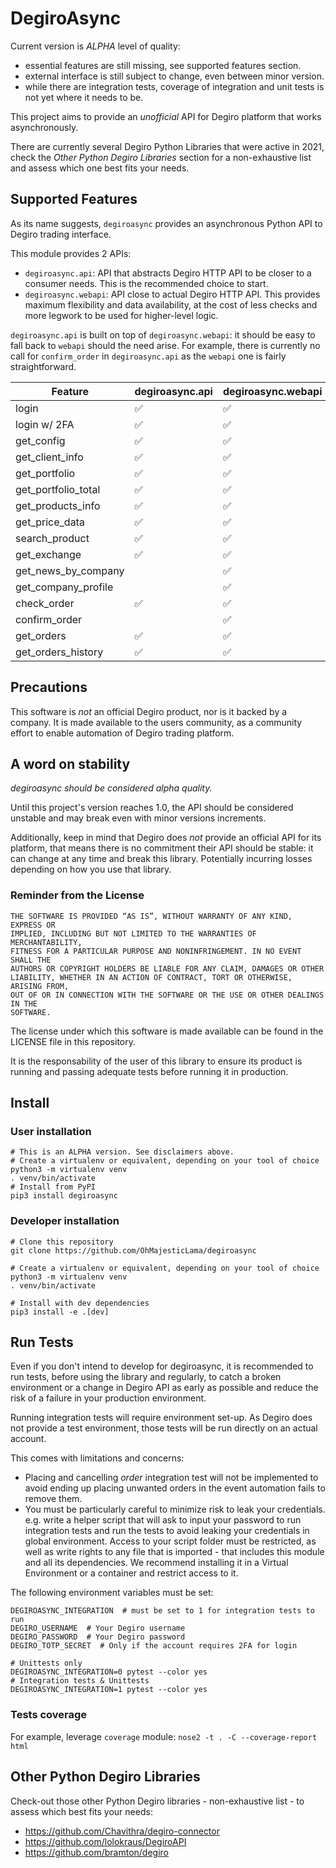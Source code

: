# DegiroAsync

Current version is _ALPHA_ level of quality:
- essential features are still missing, see supported features section.
- external interface is still subject to change, even between minor version.
- while there are integration tests, coverage of integration and unit tests is
  not yet where it needs to be.


This project aims to provide an *unofficial* API for Degiro platform that works
asynchronously.

There are currently several Degiro Python Libraries that were
active in 2021, check the _Other Python Degiro Libraries_ section for a 
non-exhaustive list and assess which one best fits your needs.


## Supported Features

As its name suggests, `degiroasync` provides an asynchronous Python API to 
Degiro trading interface.

This module provides 2 APIs:
- `degiroasync.api`: API that abstracts Degiro HTTP API to be closer to
  a consumer needs. This is the recommended choice to start.
- `degiroasync.webapi`: API close to actual Degiro HTTP API. 
  This provides maximum flexibility and data availability, at the cost of
  less checks and more legwork to be used for higher-level logic.

`degiroasync.api` is built on top of `degiroasync.webapi`: it should be easy
to fall back to `webapi` should the need arise. For example, there is currently
no call for `confirm_order` in `degiroasync.api` as the `webapi` one is fairly
straightforward.


| Feature             | degiroasync.api    | degiroasync.webapi |
|---------------------|--------------------|--------------------|
| login               | :white_check_mark: | :white_check_mark: |
| login w/ 2FA        | :white_check_mark: | :white_check_mark: |
| get_config          | :white_check_mark: | :white_check_mark: |
| get_client_info     | :white_check_mark: | :white_check_mark: |
| get_portfolio       | :white_check_mark: | :white_check_mark: |
| get_portfolio_total | :white_check_mark: | :white_check_mark: |
| get_products_info   | :white_check_mark: | :white_check_mark: |
| get_price_data      | :white_check_mark: | :white_check_mark: |
| search_product      | :white_check_mark: | :white_check_mark: |
| get_exchange        | :white_check_mark: | :white_check_mark: |
| get_news_by_company |                    | :white_check_mark: |
| get_company_profile |                    | :white_check_mark: |
| check_order         | :white_check_mark: | :white_check_mark: |
| confirm_order       |                    | :white_check_mark: |
| get_orders          | :white_check_mark: | :white_check_mark: |
| get_orders_history  | :white_check_mark: | :white_check_mark: |


## Precautions

This software is *not* an official Degiro product, nor is it backed by a company.
It is made available to the users community, as a community effort to enable
automation of Degiro trading platform.


## A word on stability
*degiroasync should be considered alpha quality.*

Until this project's version reaches 1.0, the API should be considered unstable
and may break even with minor versions increments.

Additionally, keep in mind that Degiro does *not* provide an official API
for its platform, that means there is no commitment their API should
be stable: it can change at any time and break this library. Potentially
incurring losses depending on how you use that library.


### Reminder from the License

```
THE SOFTWARE IS PROVIDED “AS IS”, WITHOUT WARRANTY OF ANY KIND, EXPRESS OR
IMPLIED, INCLUDING BUT NOT LIMITED TO THE WARRANTIES OF MERCHANTABILITY,
FITNESS FOR A PARTICULAR PURPOSE AND NONINFRINGEMENT. IN NO EVENT SHALL THE
AUTHORS OR COPYRIGHT HOLDERS BE LIABLE FOR ANY CLAIM, DAMAGES OR OTHER
LIABILITY, WHETHER IN AN ACTION OF CONTRACT, TORT OR OTHERWISE, ARISING FROM,
OUT OF OR IN CONNECTION WITH THE SOFTWARE OR THE USE OR OTHER DEALINGS IN THE
SOFTWARE.
```
The license under which this software is made available can be found in
the LICENSE file in this repository.

It is the responsability of the user of this library to ensure its 
product is running and passing adequate tests before running it in production.


## Install

### User installation
```
# This is an ALPHA version. See disclaimers above.
# Create a virtualenv or equivalent, depending on your tool of choice
python3 -m virtualenv venv
. venv/bin/activate
# Install from PyPI
pip3 install degiroasync
```

### Developer installation
```
# Clone this repository
git clone https://github.com/OhMajesticLama/degiroasync

# Create a virtualenv or equivalent, depending on your tool of choice
python3 -m virtualenv venv
. venv/bin/activate

# Install with dev dependencies
pip3 install -e .[dev]
```

## Run Tests
Even if you don't intend to develop for degiroasync,
it is recommended to run tests, before using the library and regularly,
to catch a broken environment or a change in Degiro API as early
as possible and reduce the risk of a failure in your production environment.


Running integration tests will require environment set-up. As Degiro does not
provide a test environment, those tests will be run directly on an actual 
account.

This comes with limitations and concerns:
- Placing and cancelling *order* integration test will not be implemented to
  avoid ending up placing unwanted orders in the event automation fails to
  remove them.
- You must be particularly careful to minimize risk to leak your credentials.
  e.g. write a helper script that will ask to input your password to run 
  integration tests and run the tests to avoid leaking your credentials in 
  global environment.
  Access to your script folder must be restricted, as well as write rights to
  any file that is imported - that includes this module and all its dependencies.
  We recommend installing it in a Virtual Environment or a container and restrict
  access to it.

The following environment variables must be set:
```
DEGIROASYNC_INTEGRATION  # must be set to 1 for integration tests to run
DEGIRO_USERNAME  # Your Degiro username
DEGIRO_PASSWORD  # Your Degiro password
DEGIRO_TOTP_SECRET  # Only if the account requires 2FA for login

```

```
# Unittests only
DEGIROASYNC_INTEGRATION=0 pytest --color yes
# Integration tests & Unittests
DEGIROASYNC_INTEGRATION=1 pytest --color yes
```

### Tests coverage
For example, leverage `coverage` module:
`nose2 -t . -C --coverage-report html` 


## Other Python Degiro Libraries

Check-out those other Python Degiro libraries - non-exhaustive list - to assess
which best fits your needs:
- https://github.com/Chavithra/degiro-connector
- https://github.com/lolokraus/DegiroAPI
- https://github.com/bramton/degiro 
